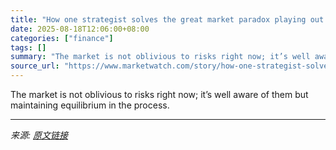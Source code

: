 ```yaml
---
title: "How one strategist solves the great market paradox playing out right now"
date: 2025-08-18T12:06:00+08:00
categories: ["finance"]
tags: []
summary: "The market is not oblivious to risks right now; it’s well aware of them but maintaining equilibrium in the process."
source_url: "https://www.marketwatch.com/story/how-one-strategist-solves-the-great-market-paradox-playing-out-right-now-9dd123ea?mod=mw_rss_topstories"
---
```


The market is not oblivious to risks right now; it’s well aware of them but maintaining equilibrium in the process.

---

*来源: [原文链接](https://www.marketwatch.com/story/how-one-strategist-solves-the-great-market-paradox-playing-out-right-now-9dd123ea?mod=mw_rss_topstories)*
